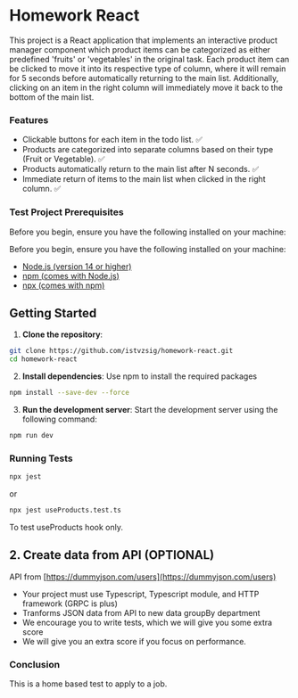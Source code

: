 # Homework React

This project is a React application that implements an interactive product manager component which product items can be categorized as either predefined 'fruits' or 'vegetables' in the original task. Each product item can be clicked to move it into its respective type of column, where it will remain for 5 seconds before automatically returning to the main list. Additionally, clicking on an item in the right column will immediately move it back to the bottom of the main list.

### Features

- Clickable buttons for each item in the todo list. ✅
- Products are categorized into separate columns based on their type (Fruit or Vegetable). ✅
- Products automatically return to the main list after N seconds. ✅
- Immediate return of items to the main list when clicked in the right column. ✅

### Test Project Prerequisites

Before you begin, ensure you have the following installed on your machine:

Before you begin, ensure you have the following installed on your machine:

- [Node.js (version 14 or higher)](https://nodejs.org/en)
- [npm (comes with Node.js)](https://www.npmjs.com/)
- [npx (comes with npm)](https://www.npmjs.com/package/npx)

## Getting Started

1. **Clone the repository**:

```bash
git clone https://github.com/istvzsig/homework-react.git
cd homework-react
```

2. **Install dependencies**: Use npm to install the required packages

```bash
npm install --save-dev --force
```

3. **Run the development server**: Start the development server using the following command:

```bash
npm run dev
```

### Running Tests

```bash
npx jest
```

or

```bash
npx jest useProducts.test.ts
```

To test useProducts hook only.

## 2. Create data from API (OPTIONAL)

API from [https://dummyjson.com/users](https://dummyjson.com/users)

- Your project must use Typescript, Typescript module, and HTTP framework (GRPC is plus)
- Tranforms JSON data from API to new data groupBy department
- We encourage you to write tests, which we will give you some extra score
- We will give you an extra score if you focus on performance.

### Conclusion

This is a home based test to apply to a job.
